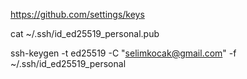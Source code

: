 https://github.com/settings/keys

cat ~/.ssh/id_ed25519_personal.pub


ssh-keygen -t ed25519 -C "selimkocak@gmail.com" -f ~/.ssh/id_ed25519_personal